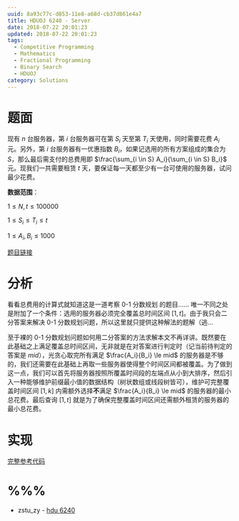 ```yaml
---
uuid: 8a93c77c-d853-11e8-a68d-cb37d861e4a7
title: HDUOJ 6240 - Server
date: 2018-07-22 20:01:23
updated: 2018-07-22 20:01:23
tags: 
  - Competitive Programming
  - Mathematics
  - Fractional Programming
  - Binary Search
  - HDUOJ
category: Solutions
---
```


# 题面

现有 $n$ 台服务器，第 $i$ 台服务器可在第 $S_i$ 天至第 $T_i$ 天使用，同时需要花费 $A_i$ 元。另外，第 $i$ 台服务器有一优惠指数 $B_i$，如果记选用的所有方案组成的集合为 $S$，那么最后需支付的总费用即 $\frac{\sum_{i \in S} A_i}{\sum_{i \in S} B_i}$ 元。现我们一共需要租赁 $t$ 天，要保证每一天都至少有一台可使用的服务器，试问最少花费。

**数据范围**：

$1 \le N, t \le 100000$

$1 \le S_i \le T_i \le t$

$1 \le A_i, B_i \le 1000$

[题目链接](http://acm.hdu.edu.cn/showproblem.php?pid=6240)

# 分析

看看总费用的计算式就知道这是一道考察 0-1 分数规划 的题目…… 唯一不同之处是附加了一个条件：选用的服务器必须完全覆盖总时间区间 $[1, t]$。由于我只会二分答案来解决 0-1 分数规划问题，所以这里就只提供这种解法的题解（逃...

至于裸的 0-1 分数规划问题如何用二分答案的方法求解本文不再详讲。既然要在此基础之上满足覆盖总时间区间，无非就是在对答案进行判定时（记当前待判定的答案是 $mid$），光贪心取完所有满足 $\frac{A_i}{B_i} \le mid$ 的服务器是不够的，我们还需要在此基础上再取一些服务器使得整个时间区间都被覆盖。为了做到这一点，我们可以首先将服务器按照所覆盖时间段的左端点从小到大排序，然后引入一种能够维护前缀最小值的数据结构（树状数组或线段树皆可），维护可完整覆盖时间区间 $[1, k]$ 内需额外选择**不**满足 $\frac{A_i}{B_i} \le mid$ 的服务器的最小总花费。最后查询 $[1, t]$ 就是为了确保完整覆盖时间区间还需额外租赁的服务器的最小总花费。

# 实现

[完整参考代码](https://github.com/codgician/ICPC/blob/master/HDUOJ/6240/binary_search_fp_binary_indexed_tree.cpp)

# %%%

- zstu_zy - [hdu 6240](https://blog.csdn.net/zstu_zy/article/details/78661382)